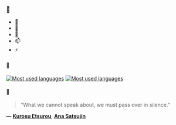 ### 👋

- 🔭
- 🌱
- 💬
- 📫
- ⚡

#### 🧏

[![Most used languages](https://github-readme-stats-aynah.vercel.app/api/top-langs/?username=aynh&theme=solarized-dark&langs_count=6&layout=compact&hide_title=true)](https://github.com/anuraghazra/github-readme-stats#gh-dark-mode-only)
[![Most used languages](https://github-readme-stats-aynah.vercel.app/api/top-langs/?username=aynh&theme=solarized-light&langs_count=6&layout=compact&hide_title=true)](https://github.com/anuraghazra/github-readme-stats#gh-light-mode-only)

#### 💬

> "What we cannot speak about, we must pass over in silence."

&mdash; [**Kurosu Etsurou**](https://myanimelist.net/character.php?q=Kurosu%20Etsurou&cat=character), [**Ana Satsujin**](https://myanimelist.net/search/all?q=Ana%20Satsujin&cat=all)
